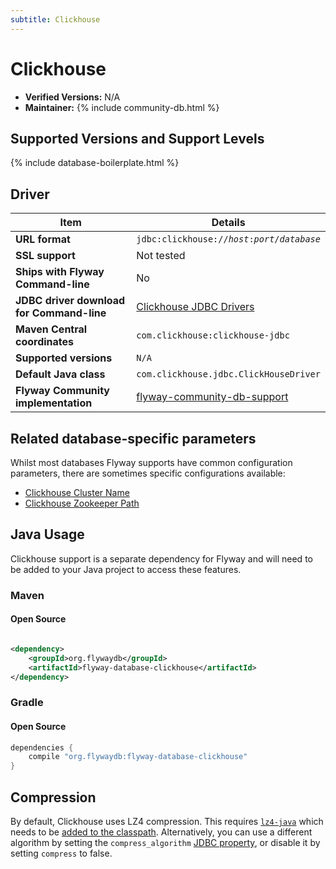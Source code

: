 ```yaml
---
subtitle: Clickhouse
---
```

# Clickhouse
- **Verified Versions:** N/A
- **Maintainer:** {% include community-db.html %}

## Supported Versions and Support Levels

{% include database-boilerplate.html %}

## Driver

| Item                                      | Details                                                                                                                   |
|-------------------------------------------|---------------------------------------------------------------------------------------------------------------------------|
| **URL format**                            | <code>jdbc:clickhouse://<i>host</i>:<i>port</i>/<i>database</i></code>                                                    |
| **SSL support**                           | Not tested                                                                                                                |
| **Ships with Flyway Command-line**        | No                                                                                                                        |
| **JDBC driver download for Command-line** | [Clickhouse JDBC Drivers](https://clickhouse.com/docs/en/interfaces/jdbc)                                                 |
| **Maven Central coordinates**             | `com.clickhouse:clickhouse-jdbc`                                                                                          |
| **Supported versions**                    | `N/A`                                                                                                                     |
| **Default Java class**                    | `com.clickhouse.jdbc.ClickHouseDriver`                                                                                    |
| **Flyway Community implementation**       | [flyway-community-db-support](https://github.com/flyway/flyway-community-db-support/tree/main/flyway-database-clickhouse) |

## Related database-specific parameters
Whilst most databases Flyway supports have common configuration parameters, there are sometimes specific configurations available:
- [Clickhouse Cluster Name](<Configuration/Flyway Namespace/Flyway Clickhouse Namespace/Flyway Clickhouse Cluster Name Setting>)
- [Clickhouse Zookeeper Path](<Configuration/Flyway Namespace/Flyway Clickhouse Namespace/Flyway Clickhouse Zookeeper Path Setting>)

## Java Usage

Clickhouse support is a separate dependency for Flyway and will need to be added to your Java project to access these features.

### Maven

#### Open Source

```xml

<dependency>
    <groupId>org.flywaydb</groupId>
    <artifactId>flyway-database-clickhouse</artifactId>
</dependency>
```

### Gradle

#### Open Source

```groovy
dependencies {
    compile "org.flywaydb:flyway-database-clickhouse"
}
```

## Compression

By default, Clickhouse uses LZ4 compression. 
This requires [`lz4-java`](https://github.com/lz4/lz4-java) which needs to be [added to the classpath](<Usage/Adding to the classpath>). 
Alternatively, you can use a different algorithm by setting the `compress_algorithm` [JDBC property](<Configuration/Environments Namespace/Environment JDBC Properties Namespace>), or disable it by setting `compress` to false.
